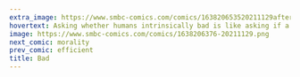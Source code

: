 ```yaml
---
extra_image: https://www.smbc-comics.com/comics/163820653520211129after.png
hovertext: Asking whether humans intrinsically bad is like asking if a sword is intrinsically bad. The answer is yes, with occasional exceptions.
image: https://www.smbc-comics.com/comics/1638206376-20211129.png
next_comic: morality
prev_comic: efficient
title: Bad
---
```


